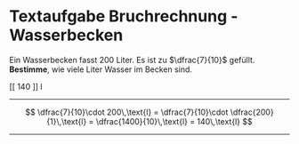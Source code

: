 <!--
version:  0.0.1

language: de

@style
input {
    text-align: center;
}

.flex-container {
    display: flex;
    flex-wrap: wrap;
    align-items: stretch;
    gap: 20px;
}

.flex-child {
    flex: 1;
    min-width: 350px;
    margin-right: 20px;
}

@media (max-width: 400px) {
    .flex-child {
        flex: 100%;
        margin-right: 0;
    }
}
@end

formula: \carry   \textcolor{red}{\scriptsize #1}
formula: \digit   \rlap{\carry{#1}}\phantom{#2}#2
formula: \permil  \text{‰}


import: https://raw.githubusercontent.com/LiaTemplates/Tikz-Jax/main/README.md

script: https://cdn.jsdelivr.net/gh/LiaTemplates/Tikz-Jax@main/dist/index.js

import: https://raw.githubusercontent.com/liaTemplates/algebrite/master/README.md

import: https://raw.githubusercontent.com/LiaTemplates/GGBScript/refs/heads/main/README.md



tags: Bruchrechnung, Sachaufgabe, sehr leicht, sehr niedrig, Bestimmen

comment: Löse eine Sachaufgabe mit einem Wasserbecken mittels der Bruchrechnung.

author: Martin Lommatzsch

-->




# Textaufgabe Bruchrechnung - Wasserbecken

Ein Wasserbecken fasst $200$ Liter. Es ist zu $\dfrac{7}{10}$ gefüllt.  
**Bestimme**, wie viele Liter Wasser im Becken sind.  

<!-- data-solution-button="5"-->
[[  140  ]] l
************
$$
\dfrac{7}{10}\cdot 200\,\text{l}
= \dfrac{7}{10}\cdot \dfrac{200}{1}\,\text{l}
= \dfrac{1400}{10}\,\text{l}
= 140\,\text{l}
$$
************
